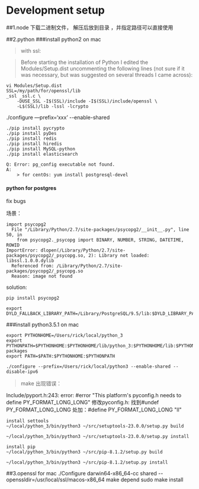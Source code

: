 # Development setup



##1.node
	下载二进制文件， 解压后放到目录 ，并指定路径可以直接使用

##2.python
###install python2 on mac
>	with ssl:
	
>Before starting the installation of Python I edited the Modules/Setup.dist uncommenting the following lines (not sure if it was necessary, but was suggested on several threads I came across):
>
```	
vi Modules/Setup.dist
SSL=/my/path/for/openssl/lib
_ssl _ssl.c \
    -DUSE_SSL -I$(SSL)/include -I$(SSL)/include/openssl \
    -L$(SSL)/lib -lssl -lcrypto
```   

./configure —prefix=‘xxx’ --enable-shared
		
```
./pip install pycrypto
./pip install pyDes
./pip install redis
./pip install hiredis
./pip install MySQL-python
./pip install elasticsearch
```

```
Q: Error: pg_config executable not found.
A: 
	> for centOs: yum install postgresql-devel
```

#### python for postgres
fix bugs

场景：

```
import psycopg2
  File "/Library/Python/2.7/site-packages/psycopg2/__init__.py", line 50, in 
    from psycopg2._psycopg import BINARY, NUMBER, STRING, DATETIME, ROWID
ImportError: dlopen(/Library/Python/2.7/site-packages/psycopg2/_psycopg.so, 2): Library not loaded: libssl.1.0.0.dylib
  Referenced from: /Library/Python/2.7/site-packages/psycopg2/_psycopg.so
  Reason: image not found
```
solution:
```
pip install psycopg2

export DYLD_FALLBACK_LIBRARY_PATH=/Library/PostgreSQL/9.5/lib:$DYLD_LIBRARY_PATH
```

###install python3.5.1 on mac

```
export PYTHONHOME=/Users/rick/local/python_3
export PYTHONPATH=$PYTHONHOME:$PYTHONHOME/lib/python_3:$PYTHONHOME/lib:$PYTHONHOME/lib/python_3/site-packages
export PATH=$PATH:$PYTHONHOME:$PYTHONPATH

./configure --prefix=/Users/rick/local/python3 --enable-shared --disable-ipv6
```

> make 出现错误：
> 
Include/pyport.h:243: error: #error "This platform's pyconfig.h needs to define PY_FORMAT_LONG_LONG"
修改pyconfig.h: 找到#undef PY_FORMAT_LONG_LONG 处加：#define PY_FORMAT_LONG_LONG "ll"

```
install settools
~/local/python_3/bin/python3 ~/src/setuptools-23.0.0/setup.py build

~/local/python_3/bin/python3 ~/src/setuptools-23.0.0/setup.py install

install pip
~/local/python_3/bin/python3 ~/src/pip-8.1.2/setup.py build

~/local/python_3/bin/python3 ~/src/pip-8.1.2/setup.py install
```

	
##3.openssl for mac
	./Configure darwin64-x86_64-cc shared --openssldir=/usr/local/ssl/macos-x86_64
	make depend
	sudo make install
